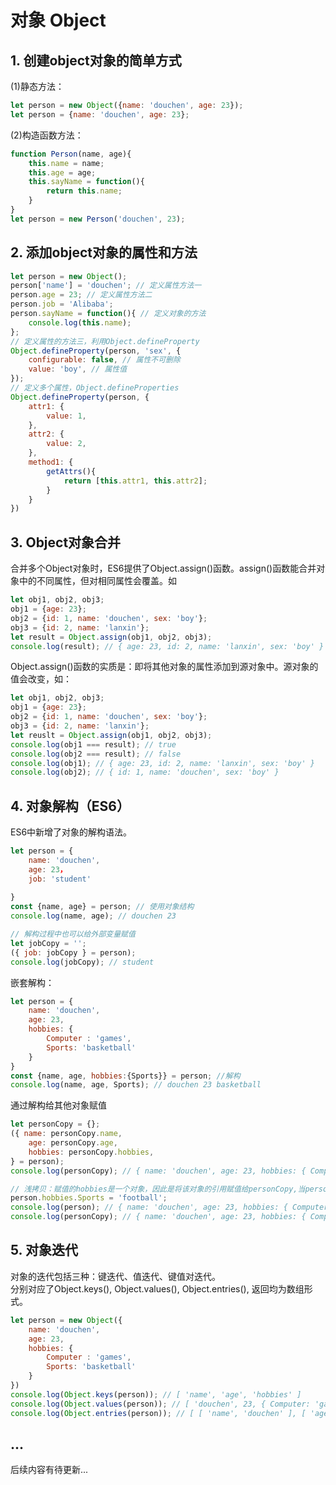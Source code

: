 # 对象 Object
## 1. 创建object对象的简单方式
(1)静态方法：
```JavaScript
let person = new Object({name: 'douchen', age: 23});
let person = {name: 'douchen', age: 23};
```
(2)构造函数方法：
```JavaScript
function Person(name, age){
    this.name = name;
    this.age = age;
    this.sayName = function(){
        return this.name;
    }
}
let person = new Person('douchen', 23);
```

## 2. 添加object对象的属性和方法
```JavaScript
let person = new Object();
person['name'] = 'douchen'; // 定义属性方法一
person.age = 23; // 定义属性方法二
person.job = 'Alibaba';
person.sayName = function(){ // 定义对象的方法
    console.log(this.name);
};
// 定义属性的方法三，利用Object.defineProperty
Object.defineProperty(person, 'sex', {
    configurable: false, // 属性不可删除
    value: 'boy', // 属性值
});
// 定义多个属性，Object.defineProperties
Object.defineProperty(person, {
    attr1: {
        value: 1,
    },
    attr2: {
        value: 2,
    },
    method1: {
        getAttrs(){
            return [this.attr1, this.attr2];
        }
    }
})
```

## 3. Object对象合并
合并多个Object对象时，ES6提供了Object.assign()函数。assign()函数能合并对象中的不同属性，但对相同属性会覆盖。如
```JavaScript
let obj1, obj2, obj3;
obj1 = {age: 23};
obj2 = {id: 1, name: 'douchen', sex: 'boy'};
obj3 = {id: 2, name: 'lanxin'};
let result = Object.assign(obj1, obj2, obj3);
console.log(result); // { age: 23, id: 2, name: 'lanxin', sex: 'boy' }
```
Object.assign()函数的实质是：即将其他对象的属性添加到源对象中。源对象的值会改变，如：
```JavaScript
let obj1, obj2, obj3;
obj1 = {age: 23};
obj2 = {id: 1, name: 'douchen', sex: 'boy'};
obj3 = {id: 2, name: 'lanxin'};
let reuslt = Object.assign(obj1, obj2, obj3);
console.log(obj1 === result); // true
console.log(obj2 === result); // false
console.log(obj1); // { age: 23, id: 2, name: 'lanxin', sex: 'boy' }
console.log(obj2); // { id: 1, name: 'douchen', sex: 'boy' }
```

## 4. 对象解构（ES6）
ES6中新增了对象的解构语法。
```JavaScript
let person = {
    name: 'douchen',
    age: 23，
    job: 'student'
    
}
const {name, age} = person; // 使用对象结构
console.log(name, age); // douchen 23

// 解构过程中也可以给外部变量赋值
let jobCopy = '';
({ job: jobCopy } = person);
console.log(jobCopy); // student
```

嵌套解构：
```JavaScript
let person = {
    name: 'douchen',
    age: 23,
    hobbies: {
        Computer : 'games',
        Sports: 'basketball'
    }
}
const {name, age, hobbies:{Sports}} = person; //解构
console.log(name, age, Sports); // douchen 23 basketball
```

通过解构给其他对象赋值
```JavaScript
let personCopy = {};
({ name: personCopy.name, 
    age: personCopy.age,
    hobbies: personCopy.hobbies,
} = person);
console.log(personCopy); // { name: 'douchen', age: 23, hobbies: { Computer: 'games', Sports: 'basketball' }}

// 浅拷贝：赋值的hobbies是一个对象，因此是将该对象的引用赋值给personCopy,当person中的hobbis对象修改时，personCopy中的值也会修改。
person.hobbies.Sports = 'football';
console.log(person); // { name: 'douchen', age: 23, hobbies: { Computer: 'games', Sports: 'football' }}
console.log(personCopy); // { name: 'douchen', age: 23, hobbies: { Computer: 'games', Sports: 'football' }}
```

## 5. 对象迭代
对象的迭代包括三种：键迭代、值迭代、键值对迭代。  
分别对应了Object.keys(), Object.values(), Object.entries(), 返回均为数组形式。
```JavaScript
let person = new Object({
    name: 'douchen',
    age: 23,
    hobbies: {
        Computer : 'games',
        Sports: 'basketball'
    }
})
console.log(Object.keys(person)); // [ 'name', 'age', 'hobbies' ]
console.log(Object.values(person)); // [ 'douchen', 23, { Computer: 'games', Sports: 'basketball' } ]
console.log(Object.entries(person)); // [ [ 'name', 'douchen' ], [ 'age', 23 ], [ 'hobbies', { Computer: 'games', Sports: 'basketball'}]]
```

## ...
后续内容有待更新...



